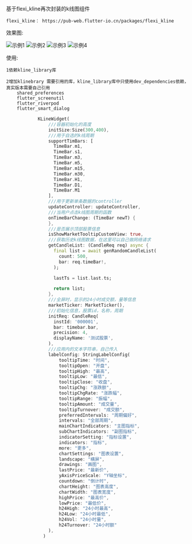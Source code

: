 基于flexi_kline再次封装的k线图组件

    flexi_kline： https://pub-web.flutter-io.cn/packages/flexi_kline

效果图:

![示例1](https://github.com/haoxionga/kline_library/tree/main/demo/images/1.jpg "图片标题")
![示例2](https://github.com/haoxionga/kline_library/tree/main/demo/images/2.jpg "图片标题")
![示例3](https://github.com/haoxionga/kline_library/tree/main/demo/images/3.jpg "图片标题")
![示例4](https://github.com/haoxionga/kline_library/tree/main/demo/images/4.jpg "图片标题")



使用:

    1依赖kline_library库
        
    2增加klinebrary 需要引用的库，kline_library库中只使用dev_dependencies依赖，真实版本需要自己引用
        shared_preferences  
        flutter_screenutil
        flutter_riverpod
        flutter_smart_dialog

```dart
            KLineWidget(
                ///容器初始化的高度
                initSize:Size(300,400),
                ///用于自选的k线周期
                supportTimBars: [
                  TimeBar.m1,
                  TimeBar.s1,
                  TimeBar.m3,
                  TimeBar.m5,
                  TimeBar.m15,
                  TimeBar.m30,
                  TimeBar.H1,
                  TimeBar.D1,
                  TimeBar.M1
                ],
                ///用于更新单条数据的controller
                updateController: updateController,
                ///当用户点击k线图周期的函数
                onTimeBarChange: (TimeBar newT) {
                },
                ///是否展示顶部股票信息
                isShowMarketTooltipCustomView: true,
                ///获取历史k线图数据，在这里可以自己做网络请求
                getCandleList: (CandleReq req) async {
                  final list = await genRandomCandleList(
                    count: 500,
                    bar: req.timeBar!,
                  );

                  lastTs = list.last.ts;

                  return list;
                },
                ///全屏时，显示的24小时成交额，量等信息
                marketTicker: MarketTicker(),
                ///初始化信息，股票id，名称，周期
                initReq: CandleReq(
                  instId: '000001',
                  bar: timebar.bar,
                  precision: 4,
                  displayName: '测试股票',
                ),
                ///应用内的文本字符串，自己传入
                labelConfig: StringLabelConfig(
                    tooltipTime: "时间",
                    tooltipOpen: "开盘",
                    tooltipHigh: "最高",
                    tooltipLow: "最低",
                    tooltipClose: "收盘",
                    tooltipChg: "涨跌额",
                    tooltipChgRate: "涨跌幅",
                    tooltipRange: "振幅",
                    tooltipAmount: "成交量",
                    tooltipTurnover: "成交额",
                    preferredIntervals: "周期偏好",
                    intervals: "全部周期",
                    mainChartIndicators: "主图指标",
                    subChartIndicators: "副图指标",
                    indicatorSetting: "指标设置",
                    indicators: "指标",
                    more: "更多",
                    chartSettings: "图表设置",
                    landscape: "横屏",
                    drawings: "画图",
                    lastPrice: "最新价",
                    yAxisPriceScale: "Y轴坐标",
                    countdown: "倒计时",
                    chartHeight: "图表高度",
                    chartWidth: "图表宽度",
                    highPrice: "最高价",
                    lowPrice: "最低价",
                    h24High: "24小时最高",
                    h24Low: "24小时最低",
                    h24Vol: "24小时量",
                    h24Turnover: "24小时额"
                ),
              )